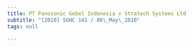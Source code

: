```yaml
---
title: PT Panosonic Gobel Indonesia v Stratech Systems Ltd
subtitle: "[2010] SGHC 141 / 06\_May\_2010"
tags: null

---
```


